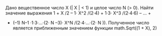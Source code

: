  Дано вещественное число X (| X | < 1) и целое число N (> 0). Найти значение выражения
 1 + X /2 – 1· X^2 /(2·4) + 1·3· X^3 /(2·4·6) – ... +
 + (–1) N–1 ·1·3·...·(2· N –3)· X^N /(2·4·...·(2· N )).
 Полученное число является приближенным значением функции math.Sqrt((1 + X), 2)

